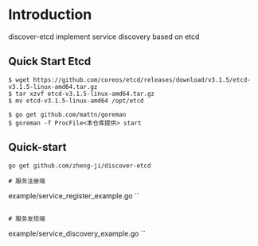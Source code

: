 Introduction
=======

discover-etcd implement service discovery based on etcd

Quick Start Etcd
-----------------

```
$ wget https://github.com/coreos/etcd/releases/download/v3.1.5/etcd-v3.1.5-linux-amd64.tar.gz
$ tar xzvf etcd-v3.1.5-linux-amd64.tar.gz
$ mv etcd-v3.1.5-linux-amd64 /opt/etcd

$ go get github.com/mattn/goreman
$ goreman -f ProcFile<本仓库提供> start
```


Quick-start
-----------------

```
go get github.com/zheng-ji/discover-etcd
```

```
# 服务注册端

```
example/service_register_example.go
``

```

# 服务发现端

```
example/service_discovery_example.go
``

